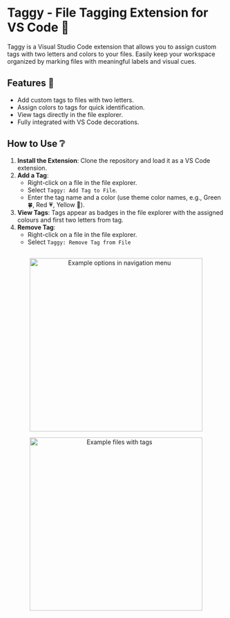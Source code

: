 # Taggy - File Tagging Extension for VS Code 👏

Taggy is a Visual Studio Code extension that allows you to assign custom tags with two letters and colors to your files. Easily keep your workspace organized by marking files with meaningful labels and visual cues.

## Features 📖

- Add custom tags to files with two letters.
- Assign colors to tags for quick identification.
- View tags directly in the file explorer.
- Fully integrated with VS Code decorations.

## How to Use ❔

1. **Install the Extension**: Clone the repository and load it as a VS Code extension.
2. **Add a Tag**:
   - Right-click on a file in the file explorer.
   - Select `Taggy: Add Tag to File`.
   - Enter the tag name and a color (use theme color names, e.g., Green 🍀, Red 💗, Yellow 🍌).
3. **View Tags**: Tags appear as badges in the file explorer with the assigned colours and first two letters from tag.
4. **Remove Tag**:
   - Right-click on a file in the file explorer.
   - Select `Taggy: Remove Tag from File`

##

<p align="center">
  <img src="./images/example2.png" alt="Example options in navigation menu" style="width: 400px;">
</p>
<p align="center">
  <img src="./images/example.png" alt="Example files with tags" style="width: 400px;">
</p>
